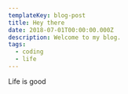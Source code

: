 ```yaml
---
templateKey: blog-post
title: Hey there
date: 2018-07-01T00:00:00.000Z
description: Welcome to my blog.
tags:
  - coding
  - life
---
```

Life is good
